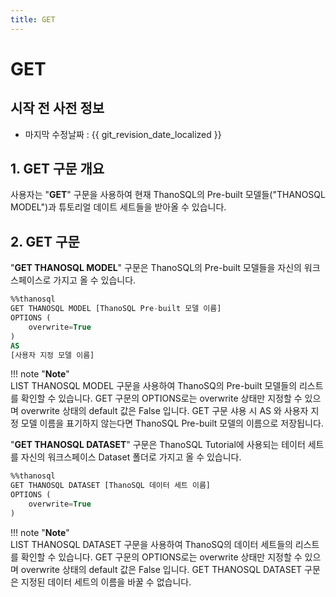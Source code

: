 ```yaml
---
title: GET
---
```


# __GET__

## 시작 전 사전 정보

- 마지막 수정날짜 : {{ git_revision_date_localized }}

## __1. GET 구문 개요__

사용자는 "__GET__" 구문을 사용하여 현재 ThanoSQL의 Pre-built 모델들("THANOSQL MODEL")과 튜토리얼 데이트 세트들을 받아올 수 있습니다. 

## __2. GET 구문__

"__GET THANOSQL MODEL__" 구문은 ThanoSQL의 Pre-built 모델들을 자신의 워크스페이스로 가지고 올 수 있습니다.

```sql
%%thanosql
GET THANOSQL MODEL [ThanoSQL Pre-built 모델 이름] 
OPTIONS (
    overwrite=True
) 
AS 
[사용자 지정 모델 이름]
```

!!! note "__Note__"    
    LIST THANOSQL MODEL 구문을 사용하여 ThanoSQ의 Pre-built 모델들의 리스트를 확인할 수 있습니다. GET 구문의 OPTIONS로는 overwrite 상태만 지정할 수 있으며 overwrite 상태의 default 값은 False 입니다. GET 구문 샤용 시 AS 와 사용자 지정 모델 이름을 표기하지 않는다면 ThanoSQL Pre-built 모델의 이름으로 저장됩니다. 



"__GET THANOSQL DATASET__" 구문은 ThanoSQL Tutorial에 사용되는 테이터 세트를 자신의 워크스페이스 Dataset 폴더로 가지고 올 수 있습니다. 

```sql
%%thanosql
GET THANOSQL DATASET [ThanoSQL 데이터 세트 이름]
OPTIONS (
    overwrite=True 
)
```

!!! note "__Note__"    
    LIST THANOSQL DATASET 구문을 사용하여 ThanoSQ의 데이터 세트들의 리스트를 확인할 수 있습니다. GET 구문의 OPTIONS로는 overwrite 상태만 지정할 수 있으며 overwrite 상태의 default 값은 False 입니다. GET THANOSQL DATASET 구문은 지정된 데이터 세트의 이름을 바꿀 수 없습니다.  




